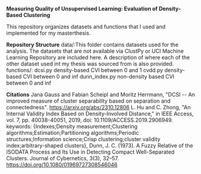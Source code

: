 **Measuring Quality of Unsupervised Learning: Evaluation of
Density-Based Clustering**

This repository organizes datasets and functions that I used and implemented for my masterthesis. 


**Repository Structure**
data/:This folder contains datasets used for the analysis. 
The datasets that are not available via ClustPy or UCI Machine Learning Repository are included here. A description of where each of the other dataset used int my thesis was sourced from is also provided.
functions/:
dcsi.py density-based CVI between 0 and 1
cvdd.py density-based CVI between 0 and inf
dunn_index.py non-density based CVI between 0 and inf


**Citations**
Jana Gauss and Fabian Scheipl and Moritz Herrmann, "DCSI -- An improved measure of cluster separability based on separation and connectedness". https://arxiv.org/abs/2310.12806
L. Hu and C. Zhong, "An Internal Validity Index Based on Density-Involved Distance," in IEEE Access, vol. 7, pp. 40038-40051, 2019,
doi: 10.1109/ACCESS.2019.2906949. keywords: {Indexes;Density measurement;Clustering algorithms;Estimation;Partitioning algorithms;Periodic structures;Information science;Crisp clustering;cluster validity index;arbitrary-shaped clusters},
Dunn, J. C. (1973). A Fuzzy Relative of the ISODATA Process and Its Use in Detecting Compact Well-Separated Clusters. Journal of Cybernetics, 3(3), 32–57. https://doi.org/10.1080/01969727308546046
